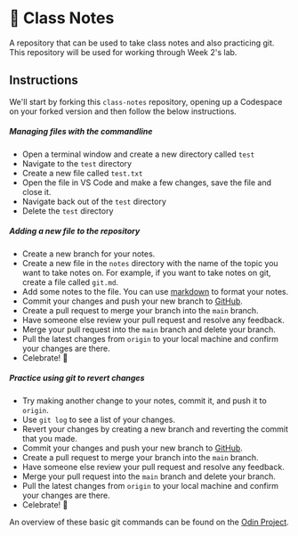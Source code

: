 # 📝 Class Notes

A repository that can be used to take class notes and also practicing git. This repository will be used for working through Week 2's lab.

## Instructions

We'll start by forking this `class-notes` repository, opening up a Codespace on your forked version and then follow the below instructions.

##### Managing files with the commandline
* Open a terminal window and create a new directory called `test`
* Navigate to the `test` directory
* Create a new file called `test.txt`
* Open the file in VS Code and make a few changes, save the file and close it.
* Navigate back out of the `test` directory
* Delete the `test` directory

##### Adding a new file to the repository
* Create a new branch for your notes.
* Create a new file in the `notes` directory with the name of the topic you want to take notes on. For example, if you want to take notes on git, create a file called `git.md`.
* Add some notes to the file. You can use [markdown](https://www.markdownguide.org/) to format your notes.
* Commit your changes and push your new branch to [GitHub](https://github.com).
* Create a pull request to merge your branch into the `main` branch.
* Have someone else review your pull request and resolve any feedback.
* Merge your pull request into the `main` branch and delete your branch.
* Pull the latest changes from `origin` to your local machine and confirm your changes are there.
* Celebrate! 🎉

##### Practice using git to revert changes
* Try making another change to your notes, commit it, and push it to `origin`.
* Use `git log` to see a list of your changes.
* Revert your changes by creating a new branch and reverting the commit that you made.
* Commit your changes and push your new branch to [GitHub](https://github.com).
* Create a pull request to merge your branch into the `main` branch.
* Have someone else review your pull request and resolve any feedback.
* Merge your pull request into the `main` branch and delete your branch.
* Pull the latest changes from `origin` to your local machine and confirm your changes are there.
* Celebrate! 🎉

An overview of these basic git commands can be found on the [Odin Project](https://www.theodinproject.com/lessons/foundations-git-basics).
